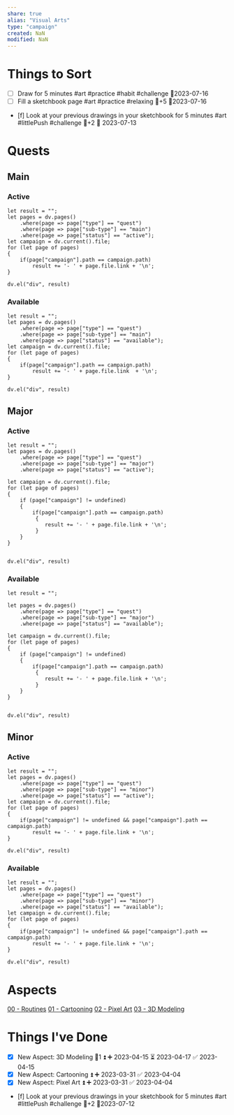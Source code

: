 ```yaml
---
share: true
alias: "Visual Arts"
type: "campaign"
created: NaN 
modified: NaN
---
```


# Things to Sort
- [ ] Draw for 5 minutes #art #practice #habit #challenge  📆2023-07-16
- [ ] Fill a sketchbook page #art #practice #relaxing 🥄+5 📆2023-07-16
- [f] Look at your previous drawings in your sketchbook for 5 minutes #art #littlePush #challenge 🥄+2 📅 2023-07-13

# Quests
## Main
### Active
```dataviewjs
let result = "";
let pages = dv.pages()
    .where(page => page["type"] == "quest")
    .where(page => page["sub-type"] == "main")
    .where(page => page["status"] == "active");
let campaign = dv.current().file;
for (let page of pages)
{
	if(page["campaign"].path == campaign.path)
		result += '- ' + page.file.link + '\n';
}
    
dv.el("div", result)
```

### Available
```dataviewjs
let result = "";
let pages = dv.pages()
    .where(page => page["type"] == "quest")
    .where(page => page["sub-type"] == "main")
    .where(page => page["status"] == "available");
let campaign = dv.current().file;
for (let page of pages)
{
	if(page["campaign"].path == campaign.path)
		result += '- ' + page.file.link  + '\n';
}
    
dv.el("div", result)
```
## Major
### Active
```dataviewjs
let result = "";
let pages = dv.pages()
    .where(page => page["type"] == "quest")
    .where(page => page["sub-type"] == "major")
    .where(page => page["status"] == "active");
    
let campaign = dv.current().file;
for (let page of pages)
{
	if (page["campaign"] != undefined)
	{
		if(page["campaign"].path == campaign.path) 
		 {
			result += '- ' + page.file.link + '\n';
		 }
	}
}
	
    
dv.el("div", result)
```
### Available
```dataviewjs
let result = "";

let pages = dv.pages()
    .where(page => page["type"] == "quest")
    .where(page => page["sub-type"] == "major")
    .where(page => page["status"] == "available");
    
let campaign = dv.current().file;
for (let page of pages)
{
	if (page["campaign"] != undefined)
	{
		if(page["campaign"].path == campaign.path)
		 {
			result += '- ' + page.file.link + '\n';
		 }
	}
}
	
    
dv.el("div", result)
```
## Minor
### Active
```dataviewjs
let result = "";
let pages = dv.pages()
    .where(page => page["type"] == "quest")
    .where(page => page["sub-type"] == "minor")
    .where(page => page["status"] == "active");
let campaign = dv.current().file;
for (let page of pages)
{
	if(page["campaign"] != undefined && page["campaign"].path == campaign.path)
		result += '- ' + page.file.link + '\n';
}
    
dv.el("div", result)
```
### Available
```dataviewjs
let result = "";
let pages = dv.pages()
    .where(page => page["type"] == "quest")
    .where(page => page["sub-type"] == "minor")
    .where(page => page["status"] == "available");
let campaign = dv.current().file;
for (let page of pages)
{
	if(page["campaign"] != undefined && page["campaign"].path == campaign.path)
		result += '- ' + page.file.link + '\n';
}
    
dv.el("div", result)
```
# Aspects
[ 00 - Routines](./00%20-%20Routines.md)
[01 - Cartooning](./01%20-%20Cartooning.md)
[02 - Pixel Art](./02%20-%20Pixel%20Art.md)
[03 - 3D Modeling](./03%20-%203D%20Modeling.md)

# Things I've Done
- [x] New Aspect: 3D Modeling 🥄1 ⏫ ➕ 2023-04-15 ⏳ 2023-04-17 ✅ 2023-04-15
- [x] New Aspect: Cartooning ⏫ ➕ 2023-03-31 ✅ 2023-04-04
- [x] New Aspect: Pixel Art ⏫ ➕ 2023-03-31 ✅ 2023-04-04
- [f] Look at your previous drawings in your sketchbook for 5 minutes #art #littlePush #challenge 🥄+2 📆2023-07-12